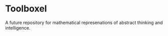# Toolboxel
A future repository for mathematical represenations of abstract thinking and intelligence.
